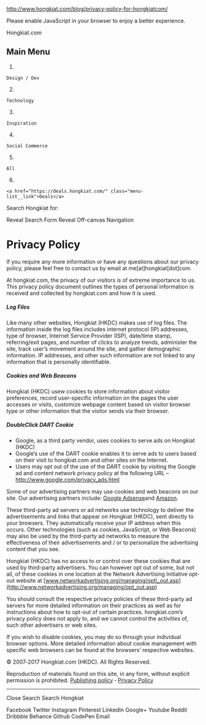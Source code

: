 http://www.hongkiat.com/blog/privacy-policy-for-hongkiatcom/

Please enable JavaScript in your browser to enjoy a better experience.

<span class="screen-reader-text" itemprop="name">Hongkiat.com</span>

Main Menu
---------

1.  

    Design / Dev
2.  

    Technology
3.  

    Inspiration
4.  

    Social Commerce
5.  

    All
6.  

    <a href="https://deals.hongkiat.com/" class="menu-list__link">Deals</a>

<span class="screen-reader-text">Search Hongkiat for:</span>

<span class="screen-reader-text">Reveal Search Form</span>
<span class="screen-reader-text">Reveal Off-canvas Navigation</span>

Privacy Policy
==============

If you require any more information or have any questions about our privacy policy, please feel free to contact us by email at me\[at\]hongkiat\[dot\]com.

At hongkiat.com, the privacy of our visitors is of extreme importance to us. This privacy policy document outlines the types of personal information is received and collected by hongkiat.com and how it is used.

##### Log Files

Like many other websites, Hongkiat (HKDC) makes use of log files. The information inside the log files includes internet protocol (IP) addresses, type of browser, Internet Service Provider (ISP), date/time stamp, referring/exit pages, and number of clicks to analyze trends, administer the site, track user’s movement around the site, and gather demographic information. IP addresses, and other such information are not linked to any information that is personally identifiable.

##### Cookies and Web Beacons

Hongkiat (HKDC) usew cookies to store information about visitor preferences, record user-specific information on the pages the user accesses or visits, customize webpage content based on visitor browser type or other information that the visitor sends via their browser.

##### DoubleClick DART Cookie

-   Google, as a third party vendor, uses cookies to serve ads on Hongkiat (HKDC)
-   Google’s use of the DART cookie enables it to serve ads to users based on their visit to hongkiat.com and other sites on the Internet.
-   Users may opt out of the use of the DART cookie by visiting the Google ad and content network privacy policy at the following URL – <http://www.google.com/privacy_ads.html>

Some of our advertising partners may use cookies and web beacons on our site. Our advertising partners include: [Google Adsense](http://www.google.com/adsense)and [Amazon](https://affiliate-program.amazon.com/).

These third-party ad servers or ad networks use technology to deliver the advertisements and links that appear on Hongkiat (HKDC), sent directly to your browsers. They automatically receive your IP address when this occurs. Other technologies (such as cookies, JavaScript, or Web Beacons) may also be used by the third-party ad networks to measure the effectiveness of their advertisements and / or to personalize the advertising content that you see.

Hongkiat (HKDC) has no access to or control over these cookies that are used by third-party advertisers. You can however opt out of some, but not all, of these cookies in one location at the Network Advertising Initiative opt-out website at [www.networkadvertising.org/managing/opt\_out.asp](http://www.networkadvertising.org/managing/opt_out.asp)

You should consult the respective privacy policies of these third-party ad servers for more detailed information on their practices as well as for instructions about how to opt-out of certain practices. hongkiat.com’s privacy policy does not apply to, and we cannot control the activities of, such other advertisers or web sites.

If you wish to disable cookies, you may do so through your individual browser options. More detailed information about cookie management with specific web browsers can be found at the browsers’ respective websites.

© 2007&dash;2017 Hongkiat.com (HKDC). All Rights Reserved.

Reproduction of materials found on this site, in any form, without explicit permission is prohibited. [Publishing policy](/blog/publishing-policy/) &dash; [Privacy Policy](/blog/privacy-policy-for-hongkiatcom/)

-   -   -   

<span class="screen-reader-text">Close Search</span>
<span class="screen-reader-text">Search Hongkiat</span>

Facebook
Twitter
Instagram
Pinterest
LinkedIn
Google+
Youtube
Reddit
Dribbble
Behance
Github
CodePen
Email
